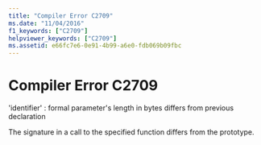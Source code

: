 ```yaml
---
title: "Compiler Error C2709"
ms.date: "11/04/2016"
f1_keywords: ["C2709"]
helpviewer_keywords: ["C2709"]
ms.assetid: e66fc7e6-0e91-4b99-a6e0-fdb069b09fbc
---
```

# Compiler Error C2709

'identifier' : formal parameter's length in bytes differs from previous declaration

The signature in a call to the specified function differs from the prototype.
